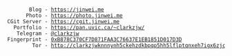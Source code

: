<pre style='font-size: 9pt'>
       Blog - <a href="https://jinwei.me" target="_blank">https://jinwei.me</a>
      Photo - <a href="https://photo.jinwei.me" target="_blank">https://photo.jinwei.me</a>
CGit Server - <a href="https://cgit.jinwei.me" target="_blank">https://cgit.jinwei.me</a>
  Portfolio - <a href="https://pan.uvic.ca/~clarkzjw/" target="_blank">https://pan.uvic.ca/~clarkzjw/</a>
   Telegram - <a href="https://t.me/clarkzjw" target="_blank">@clarkzjw</a>
Fingerprint - <a href="https://keys.openpgp.org/vks/v1/by-fingerprint/B878C370CF7D871FAA3C76637E1EB1851D017D3D" target="_blank">0xB878C370CF7D871FAA3C76637E1EB1851D017D3D</a>
        Tor - <a href="http://clarkzjwknnnynh5ckehzdkbpqp5hh5lflptqnxeh7igx6zjcmvpscqd.onion/" target="_blank">http://clarkzjwknnnynh5ckehzdkbpqp5hh5lflptqnxeh7igx6zjcmvpscqd.onion</a>
</pre>
